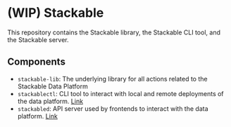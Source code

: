 # (WIP) Stackable

This repository contains the Stackable library, the Stackable CLI tool, and the Stackable server.

## Components

- `stackable-lib`: The underlying library for all actions related to the Stackable Data Platform
- `stackablectl`: CLI tool to interact with local and remote deployments of the data platform. [Link][ctl-readme]
- `stackabled`: API server used by frontends to interact with the data platform. [Link][daemon-readme]

[daemon-readme]: ./bins/stackd/README.md
[ctl-readme]: ./bins/stackctl/README.md
